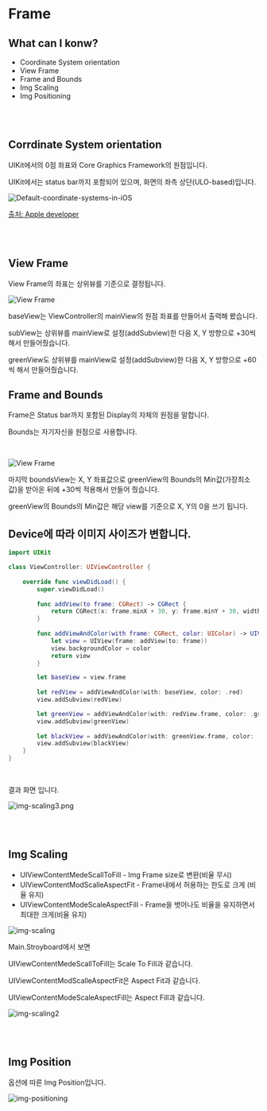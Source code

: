 # Frame

## What can I konw?

- Coordinate System orientation
- View Frame
- Frame and Bounds
- Img Scaling
- Img Positioning



<br>

<br>

## Corrdinate System orientation

UIKit에서의 0점 좌표와 Core Graphics Framework의 원점입니다.

UIKit에서는 status bar까지 포함되어 있으며, 화면의 좌측 상단(ULO-based)입니다.

![Default-coordinate-systems-in-iOS](./img/Default-coordinate-systems-in-iOS.png)

[출처: Apple developer](https://developer.apple.com/library/content/documentation/2DDrawing/Conceptual/DrawingPrintingiOS/GraphicsDrawingOverview/GraphicsDrawingOverview.html)



<br>

<br>

## View Frame

View Frame의 좌표는 상위뷰를 기준으로 결정됩니다.

![View Frame](./img/View-Frame.png)



baseView는 ViewController의 mainView의 원점 좌표를 만들어서 출력해 봤습니다.

subView는 상위뷰를 mainView로 설정(addSubview)한 다음 X, Y 방향으로 +30씩 해서 만들어줬습니다.

greenView도 상위뷰를 mainView로 설정(addSubview)한 다음 X, Y 방향으로 +60씩 해서 만들어줬습니다.



## Frame and Bounds

Frame은 Status  bar까지 포함된 Display의 자체의 원점을 말합니다.

Bounds는 자기자신을 원점으로 사용합니다.

<br>

![View Frame](./img/View-Frame.png)

마지막 boundsView는 X, Y 좌표값으로 greenView의 Bounds의 Min값(가장최소값)을 받아온 뒤에 +30씩 적용해서 만들어 줬습니다.

 greenView의 Bounds의 Min값은 해당 view를 기준으로 X, Y의 0을 쓰기 됩니다.



## Device에 따라 이미지 사이즈가 변합니다.

```swift
import UIKit

class ViewController: UIViewController {
    
    override func viewDidLoad() {
        super.viewDidLoad()
        
        func addView(to frame: CGRect) -> CGRect {
            return CGRect(x: frame.minX + 30, y: frame.minY + 30, width: frame.width - 60, height: frame.height - 60)
        }
        
        func addViewAndColor(with frame: CGRect, color: UIColor) -> UIView {
            let view = UIView(frame: addView(to: frame))
            view.backgroundColor = color
            return view
        }

        let baseView = view.frame
        
        let redView = addViewAndColor(with: baseView, color: .red)
        view.addSubview(redView)

        let greenView = addViewAndColor(with: redView.frame, color: .green)
        view.addSubview(greenView)
        
        let blackView = addViewAndColor(with: greenView.frame, color: .black)
        view.addSubview(blackView)
    }
}
```

<br>

결과 화면 입니다.

![img-scaling3.png](./img/img-scaling3.png)



<br>

<br>

## Img Scaling

- UIViewContentMedeScallToFill - Img Frame size로 변환(비율 무시)
- UIViewContentModScalleAspectFit - Frame내에서 허용하는 한도로 크게 (비율 유지)
- UIViewContentModeScaleAspectFill - Frame을 벗어나도 비율을 유지하면서 최대한 크게(비율 유지) 

![img-scaling](./img/img-scaling.png)

Main.Stroyboard에서 보면

UIViewContentMedeScallToFill는 Scale To Fill과 같습니다.

UIViewContentModScalleAspectFit은 Aspect Fit과 같습니다.

UIViewContentModeScaleAspectFill는 Aspect Fill과 같습니다.

![img-scaling2](./img/img-scaling2.png)



<br>

<br>

## Img Position

옵션에 따른 Img Position입니다.

![img-positioning](./img/img-positioning.png)











